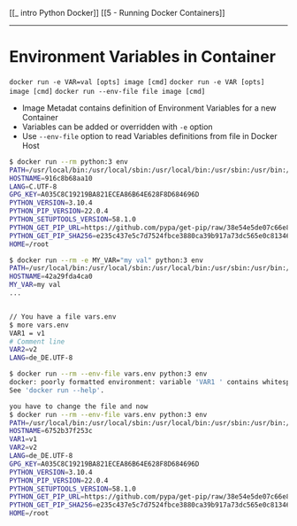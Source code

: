 [[_ intro Python Docker]]
[[5 - Running Docker Containers]]

---
# Environment Variables in Container
`docker run -e VAR=val [opts] image [cmd]`
`docker run -e VAR [opts] image [cmd]`
`docker run --env-file file image [cmd]`

- Image Metadat contains definition of Environment Variables for a new Container
- Variables can be added or overridden with `-e` option
- Use `--env-file` option to read Variables definitions from file in Docker Host

```bash
$ docker run --rm python:3 env
PATH=/usr/local/bin:/usr/local/sbin:/usr/local/bin:/usr/sbin:/usr/bin:/sbin:/bin
HOSTNAME=916c8b68aa10
LANG=C.UTF-8
GPG_KEY=A035C8C19219BA821ECEA86B64E628F8D684696D
PYTHON_VERSION=3.10.4
PYTHON_PIP_VERSION=22.0.4
PYTHON_SETUPTOOLS_VERSION=58.1.0
PYTHON_GET_PIP_URL=https://github.com/pypa/get-pip/raw/38e54e5de07c66e875c11a1ebbdb938854625dd8/public/get-pip.py
PYTHON_GET_PIP_SHA256=e235c437e5c7d7524fbce3880ca39b917a73dc565e0c813465b7a7a329bb279a
HOME=/root

$ docker run --rm -e MY_VAR="my val" python:3 env
PATH=/usr/local/bin:/usr/local/sbin:/usr/local/bin:/usr/sbin:/usr/bin:/sbin:/bin
HOSTNAME=42a29fda4ca0
MY_VAR=my val
...



```


```bash
// You have a file vars.env
$ more vars.env
VAR1 = v1
# Comment line
VAR2=v2
LANG=de_DE.UTF-8

$ docker run --rm --env-file vars.env python:3 env
docker: poorly formatted environment: variable 'VAR1 ' contains whitespaces.
See 'docker run --help'.

you have to change the file and now
$ docker run --rm --env-file vars.env python:3 env
PATH=/usr/local/bin:/usr/local/sbin:/usr/local/bin:/usr/sbin:/usr/bin:/sbin:/bin
HOSTNAME=6752b37f253c
VAR1=v1
VAR2=v2
LANG=de_DE.UTF-8
GPG_KEY=A035C8C19219BA821ECEA86B64E628F8D684696D
PYTHON_VERSION=3.10.4
PYTHON_PIP_VERSION=22.0.4
PYTHON_SETUPTOOLS_VERSION=58.1.0
PYTHON_GET_PIP_URL=https://github.com/pypa/get-pip/raw/38e54e5de07c66e875c11a1ebbdb938854625dd8/public/get-pip.py
PYTHON_GET_PIP_SHA256=e235c437e5c7d7524fbce3880ca39b917a73dc565e0c813465b7a7a329bb279a
HOME=/root


```













